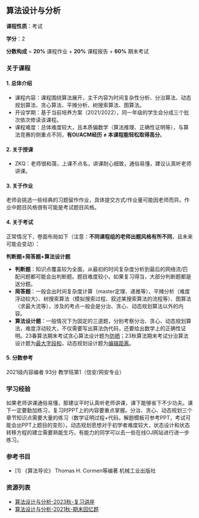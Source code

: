 ## 算法设计与分析

**课程性质**：考试

**学分**：2

**分数构成** = **20%** 课程作业 + **20%** 课程报告 + **60%** 期末考试

### 关于课程

#### 1. 总体介绍

- 课程内容：课程围绕算法展开，主干内容为时间复杂性分析、分治算法、动态规划算法、贪心算法、平摊分析、树搜索算法、图算法。
- 开设学期：基于当前培养方案（2021/2022），同一年级的学生会分成三个批次依次修读该课程。
- 课程难度：总体难度较大，且本质偏数学（算法推理、正确性证明等），与算法竞赛的侧重点不同，**有OI/ACM经历 ≠ 本课程能轻松取得高分**。



#### 2. 关于授课

- ZKQ：老师很和蔼，上课不点名，讲课耐心细致，通俗易懂，建议认真听老师讲课。

  

#### 3. 关于作业

老师会挑选一些经典的习题留作作业，具体提交方式/作业量可能因老师而异。作业中题目风格很有可能是考试题目风格。



#### 4. 关于考试

正常情况下，卷面布局如下（注意：**不同课程组的老师出题风格有所不同**，且未来可能会变动）：

**判断题+简答题+算法设计题**

- **判断题**：知识点覆盖较为全面，从最初的时间复杂度分析到最后的网络流/匹配问题都可能会出判断题。题目难度较小，如果复习得当，大部分判断题都是送分题。
- **简答题**：一般会出时间复杂度计算（master定理、递推等）、平摊分析（难度浮动较大）、树搜索算法（模拟搜索过程、叙述某搜索算法的流程等）、图算法（求最大流等），涉及的考点一般会是分治、贪心、动态规划算法以外的内容。
- **算法设计题**：一般情况下为固定的三道题，分别考察分治、贪心、动态规划算法，难度浮动较大，不仅需要写出算法伪代码，还要给出数学上的正确性证明。23春算法期末考试贪心算法设计题为[防晒](https://www.luogu.com.cn/problem/P2887)；23秋算法期末考试分治算法设计题为[最大字段和](https://www.luogu.com.cn/problem/P1115)，动态规划设计题为[编辑距离](https://www.luogu.com.cn/problem/P2758)。



#### 5. 分数参考

2021级内容编者 93分 教学班第1（信安/网安专业）



### 学习经验

如果老师讲课通俗易懂，那建议平时认真听老师讲课，课下能够省下不少功夫。课下一定要勤加练习，复习时PPT上的内容要重点掌握。分治、贪心、动态规划三个章节知识点需要大量的练习（数学证明过程+代码，解题模板可参考PPT，考试可能会出PPT上题目的变形）。动态规划思想对于初学者难度较大，状态设计和状态转移方程的建立需要熟能生巧，有能力的同学可以去一些在线OJ网站进行进一步练习。



### 参考书目

- [1] 《算法导论》  Thomas H. Cormen等编著  机械工业出版社

  









### 资源列表

- [算法设计与分析-2023秋-复习讲座](https://raw.githubusercontent.com/HIT-FC-OpenCS/CS_Courses/main/公共课程/算法设计与分析/课程复习资料/算法设计与分析-2023秋-复习讲座.pptx)
- [算法设计与分析-2021秋-期末回忆题](https://raw.githubusercontent.com/HIT-FC-OpenCS/CS_Courses/main/公共课程/算法设计与分析/课程练习题目/算法设计与分析-2021秋-期末回忆题.pdf)
